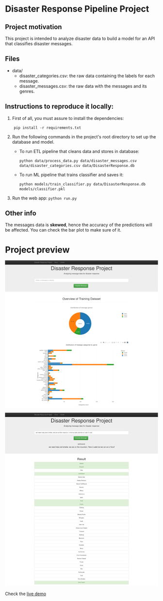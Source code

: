 # Disaster Response Pipeline Project

## Project motivation

This project is intended to analyze disaster data to build a model for an API that classifies disaster messages.

## Files

- data/
    - disaster_categories.csv: the raw data containing the labels for each message.
    - disaster_messages.csv: the raw data with the messages and its genres.
## Instructions to reproduce it locally:

1. First of all, you must assure to install the dependencies:
```shell
    pip install -r requirements.txt
```

2. Run the following commands in the project's root directory to set up the database and model.

    - To run ETL pipeline that cleans data and stores in database:
        ```
        python data/process_data.py data/disaster_messages.csv data/disaster_categories.csv data/DisasterResponse.db
        ```
    - To run ML pipeline that trains classifier and saves it:
        ```
        python models/train_classifier.py data/DisasterResponse.db models/classifier.pkl
        ```

3. Run the web app: `python run.py`

## Other info
The messages data is **skewed**, hence the accuracy of the predictions will be affected. You can check the bar plot to make sure of it.

# Project preview
![Not found](.preview/ss1.png)

![Not found](.preview/ss2.png)

Check the [live demo](http://ec2-184-72-141-226.compute-1.amazonaws.com/)


